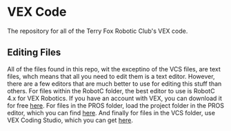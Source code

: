 # VEX Code
The repository for all of the Terry Fox Robotic Club's VEX code.

## Editing Files
All of the files found in this repo, wit the exceptino of the VCS files, are text files, whch means that all you need to edit them is a text editor.  However, there are a few editors that are much better to use for editing this stuff than others.  For files within the RobotC folder, the best editor to use is RobotC 4.x for VEX Robotics.  If you have an account with VEX, you can download it for free [here](https://www.vexrobotics.com/robotc-vexedr-vexiq.html).  For files in the PROS folder, load the project folder in the PROS editor, which you can find [here](https://pros.cs.purdue.edu/).  And finally for files in the VCS folder, use VEX Coding Studio, which you can get [here](https://www.vexrobotics.com/vexedr/products/programming).
